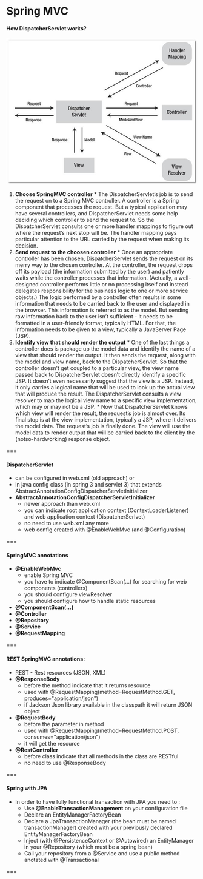 # Spring MVC

#### How DispatcherServlet works?
![](spring-mvc.jpg)

  1. __Choose SpringMVC controller__
    * The DispatcherServlet’s job is to send the request on to a Spring MVC controller. 
      A controller is a Spring component that processes the request. But a typical application may have several controllers, 
      and DispatcherServlet needs some help deciding which controller to send the request to. So the DispatcherServlet consults one or
      more handler mappings to figure out where the request’s next stop will be. The handler mapping pays particular attention to the 
      URL carried by the request when making its decision.
  2. __Send request to the choosen controller__
    * Once an appropriate controller has been chosen, DispatcherServlet sends the request on its merry way to the chosen controller. 
      At the controller, the request drops off its payload (the information submitted by the user) and patiently waits while
      the controller processes that information. (Actually, a well-designed controller performs little or no processing itself 
      and instead delegates responsibility for the business logic to one or more service objects.)
      The logic performed by a controller often results in some information that needs to be carried back to the user 
      and displayed in the browser. This information is referred to as the model. But sending raw information back to the user
      isn’t sufficient - it needs to be formatted in a user-friendly format, typically HTML. For that, the information needs 
      to be given to a view, typically a JavaServer Page (JSP).
  3. __Identify view that should render the output__ 
    * One of the last things a controller does is package up the model data and identify the name of a view that should render 
      the output. It then sends the request, along with the model and view name, back to the DispatcherServlet.
      So that the controller doesn’t get coupled to a particular view, the view name passed back to DispatcherServlet doesn’t 
      directly identify a specific JSP. It doesn’t even necessarily suggest that the view is a JSP. Instead, it only carries
      a logical name that will be used to look up the actual view that will produce the result. The DispatcherServlet consults 
      a view resolver to map the logical view name to a specific view implementation, which may or may not be a JSP.
    * Now that DispatcherServlet knows which view will render the result, the request’s job is almost over. Its final stop is 
      at the view implementation, typically a JSP, where it delivers the model data. The request’s job is finally done. The view will
      use the model data to render output that will be carried back to the client by the (notso-hardworking) response object.
      
===

#### DispatcherServlet
  * can be configured in web.xml (old approach) or 
  * in java config class (in spring 3 and servlet 3) that extends AbstractAnnotationConfigDispatcherServletInitializer
  * __AbstractAnnotationConfigDispatcherServletInitializer__
    * newer approach than web.xml
    * you can indicate root application context (ContextLoaderListener) and web application context (DispatcherSerlvet)
    * no need to use web.xml any more
    * web config created with @EnableWebMvc (and @Configuration)
  
===
    
#### SpringMVC annotations
  * __@EnableWebMvc__
    * enable Spring MVC
    * you have to indicate @ComponentScan(...) for searching for web components (controllers)
    * you should configure viewResolver
    * you should configure how to handle static resources
  * __@ComponentScan(...)__
  * __@Controller__
  * __@Repository__
  * __@Service__
  * __@RequestMapping__

===

#### REST SpringMVC annotations:
  * REST - Rest resources (JSON, XML) 
  * __@ResponseBody__
    * before the method indicate that it returns resource
    * used with @RequestMapping(method=RequestMethod.GET, produces="application/json")
    * if Jackson Json library available in the classpath it will return JSON object
  * __@RequestBody__
    * before the parameter in method
    * used with @RequestMapping(method=RequestMethod.POST, consumes="application/json")
    * it will get the resource
  * __@RestController__
    * before class indicate that all methods in the class are RESTful
    * no need to use @ResponseBody 

===

#### Spring with JPA
* In order to have fully functional transaction with JPA you need to :
  * Use __@EnableTransactionManagement__ on your configuration file
  * Declare an EntityManagerFactoryBean
  * Declare a JpaTransactionManager (the bean must be named transactionManager) created with your previously declared EntityManagerFactoryBean
  * Inject (with @PersistenceContext or @Autowired) an EntityManager in your @Repository (which must be a spring bean)
  * Call your repository from a @Service and use a public method anotated with @Transactional

===
